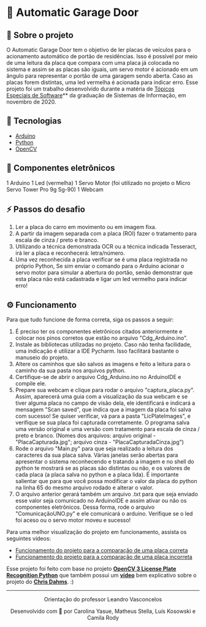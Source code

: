 # 🚗 Automatic Garage Door

## 📖 Sobre o projeto
O Automatic Garage Door tem o objetivo de ler placas de veículos para o acionamento automático de portão de residências.
Isso é possível por meio de uma leitura da placa que compara com uma placa já colocada no sistema e assim se as placas são iguais, um servo motor é acionado em um ângulo para representar o portão de uma garagem sendo aberta. Caso as placas forem distintas, uma led vermelha é acionada para indicar erro.
Esse projeto foi um trabalho desenvolvido durante a matéria de [Tópicos Especiais de Software](https://github.com/Carolys/course-information-systems/tree/master/special-software-topics)** da graduação de Sistemas de Informação, em novembro de 2020.

## 🚀 Tecnologias
- [Arduino](https://www.arduino.cc/en/Main/software)
- [Python](https://www.python.org) 
- [OpenCV](https://opencv.org)

## 🔌 Componentes eletrônicos
1 Arduino
1 Led (vermelha)
1 Servo Motor (foi utilizado no projeto o Micro Servo Tower Pro 9g Sg-90)
1 Webcam

## ⚡ Passos do desafio

1. Ler a placa do carro em movimento ou em imagem fixa.
2. A partir da imagem separada com a placa (ROI) fazer o tratamento para escala de cinza / preto e branco.
3. Utilizando a técnica demonstrada OCR ou a técnica indicada Tesseract, irá ler a placa e reconhecerá: letra/número.
4. Uma vez reconhecida a placa verificar se é uma placa registrada no próprio Python, Se sim enviar o comando para o Arduino acionar o servo motor para simular a abertura do portão, senão demonstrar que esta placa não está cadastrada e ligar um led vermelho para indicar erro!

## ⚙️ Funcionamento

Para que tudo funcione de forma correta, siga os passos a seguir:
1. É preciso ter os componentes eletrônicos citados anteriormente e colocar nos pinos corretos que estão no arquivo "Cdg_Arduino.ino". 
2. Instale as bibliotecas utilizadas no projeto. Caso não tenha facilidade, uma indicação é utilizar a IDE Pycharm. Isso facilitará bastante o manuseio do projeto.
3. Altere os caminhos que são salvos as imagens e feito a leitura para o caminho da sua pasta nos arquivos python.
4. Certifique-se de abrir o arquivo Cdg_Arduino.ino no ArduinoIDE e compile ele.
5. Prepare sua webcam e clique para rodar o arquivo "captura_placa.py". Assim, aparecerá uma guia com a visualização da sua webcam e se tiver alguma placa no campo de visão dela, ele identificará e indicará a mensagem "Scan saved", que indica que a imagem da placa foi salva com sucesso! Se quiser verificar, vá para a pasta "LicPlateImages", e verifique se sua placa foi capturada corretamente. O programa salva uma versão original e uma versão com tratamento para escala de cinza / preto e branco. (Nomes dos arquivos: arquivo original - "PlacaCapturada.jpg"; arquivo cinza - "PlacaCapturadaCinza.jpg")
6. Rode o arquivo "Main.py" para que seja realizado a leitura dos caracteres da sua placa salva. Várias janelas serão abertas para apresentar o sistema reconhecendo e tratando a imagem e no shell do python te mostrará se as placas são distintas ou não, e os valores de cada placa (a placa salva no python e a placa lida). É importante salientar que para que você possa modificar o valor da placa do python na linha 65 do mesmo arquivo rodado e alterar o valor.
7. O arquivo anterior gerará também um arquivo .txt para que seja enviado esse valor seja comunicado no ArduinoIDE e assim ativar ou não os componentes eletrônicos. Dessa forma, rode o arquivo "ComunicaçãoUNO.py" e ele comunicará o arduino. Verifique se o led foi aceso ou o servo motor moveu e sucesso!

Para uma melhor visualização do projeto em funcionamento, assista os seguintes vídeos:
- [Funcionamento do projeto para a comparação de uma placa correta](https://www.youtube.com/watch?v=nLU-K-XNXCE)
- [Funcionamento do projeto para a comparação de uma placa incorreta](https://www.youtube.com/watch?v=pp9qDowOIX8)

Esse projeto foi feito com base no projeto **[OpenCV 3 License Plate Recognition Python](https://github.com/MicrocontrollersAndMore/OpenCV_3_License_Plate_Recognition_Python)** que também possui um **[vídeo](https://www.youtube.com/watch?v=fJcl6Gw1D8k&ab_channel=ChrisDahms)** bem explicativo sobre o projeto do **[Chris Dahms](https://github.com/MicrocontrollersAndMore)**. :)

---

<p align="center">Orientação do professor Leandro Vasconcelos</p>
<p align="center">Desenvolvido com 💜 por Carolina Yasue, Matheus Stella, Luís Kosowski e Camila Rody</p>
